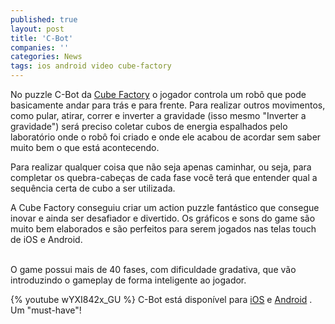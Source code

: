 ```yaml
---
published: true
layout: post
title: 'C-Bot'
companies: ''
categories: News
tags: ios android video cube-factory
---
```


 
No puzzle C-Bot da <a href="http://www.cubefactory.com.br/" target="_blank">Cube Factory</a>
 o jogador controla um rob&#244; que pode basicamente andar para tr&#225;s e para frente. Para realizar outros movimentos, como pular, atirar, correr e inverter a gravidade (isso mesmo &quot;Inverter a gravidade&quot;) ser&#225; preciso coletar cubos de energia espalhados pelo laborat&#243;rio onde o rob&#244; foi criado e onde ele acabou de acordar sem saber muito bem o que est&#225; acontecendo.
 

 
Para realizar qualquer coisa que n&#227;o seja apenas caminhar, ou seja, para completar os quebra-cabe&#231;as de cada fase voc&#234; ter&#225; que entender qual a sequ&#234;ncia certa de cubo a ser utilizada.
 

 
A Cube Factory conseguiu criar um action puzzle fant&#225;stico que consegue inovar e ainda ser desafiador e divertido. Os gr&#225;ficos e sons do game s&#227;o muito bem elaborados e s&#227;o perfeitos para serem jogados nas telas touch de iOS e Android.
 

<br />
O game possui mais de 40 fases, com dificuldade gradativa, que v&#227;o introduzindo o gameplay de forma inteligente ao jogador.
 
{% youtube wYXI842x_GU %}
C-Bot est&#225; dispon&#237;vel para <a href="https://itunes.apple.com/br/app/c-bot-puzzle/id601810317" target="_blank">iOS</a>
 e <a href="https://play.google.com/store/apps/details?id=cubefactory.cbot" target="_blank">Android</a>
.
Um &quot;must-have&quot;!
